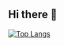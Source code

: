 ## Hi there 👋

[![Top Langs](https://github-readme-stats.vercel.app/api/top-langs/?username=agaef5&layout=donut)](https://github.com/anuraghazra/github-readme-stats)

<!--
**agaef5/agaef5** is a ✨ _special_ ✨ repository because its `README.md` (this file) appears on your GitHub profile.

Here are some ideas to get you started:

- 🔭 I’m currently working on ...
- 🌱 I’m currently learning ...
- 👯 I’m looking to collaborate on ...
- 🤔 I’m looking for help with ...
- 💬 Ask me about ...
- 📫 How to reach me: ...
- 😄 Pronouns: ...
- ⚡ Fun fact: ...
-->
